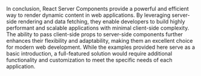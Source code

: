 In conclusion, React Server Components provide a powerful and efficient way to render dynamic content in web applications. By leveraging server-side rendering and data fetching, they enable developers to build highly performant and scalable applications with minimal client-side complexity. The ability to pass client-side props to server-side components further enhances their flexibility and adaptability, making them an excellent choice for modern web development. While the examples provided here serve as a basic introduction, a full-featured solution would require additional functionality and customization to meet the specific needs of each application.